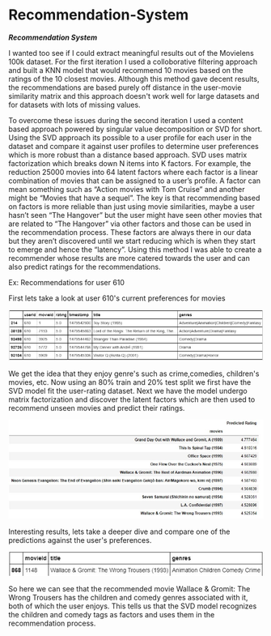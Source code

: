 # Recommendation-System

***Recommendation System***

I wanted too see if I could extract meaningful results out of the Movielens 100k dataset. For the first iteration I used a colloborative filtering approach and built a KNN model that would recommend 10 movies based on the ratings of the 10 closest movies. Although this method gave decent results, the recommendations are based purely off distance in the user-movie similarity matrix and this approach doesn't work well for large datasets and for datasets with lots of missing values. 

To overcome these issues during the second iteration I used a content based approach powered by singular value decomposition  or SVD for short. Using the SVD approach its possible to a user profile for each user in the dataset and compare it against user profiles to determine user preferences which is more robust than a distance based approach. SVD uses matrix factorization which breaks down N items into K factors. For example, the reduction 25000 movies into 64 latent factors where each factor is a linear combination of movies that can be assigned to a user’s profile. A factor can mean something such as “Action movies with Tom Cruise” and another might be “Movies that have a sequel”. The key is that recommending based on factors is more reliable than just using movie similarities, maybe a user hasn’t seen “The Hangover” but the user might have seen other movies that are related to “The Hangover” via other factors and those can be used in the recommendation process. These factors are always there in our data but they aren’t discovered until we start reducing which is when they start to emerge and hence the “latency”. Using this method I was able to create a recommender whose results are more catered towards the user and can also predict ratings for the recommendations.

Ex: Recommendations for user 610

First lets take a look at user 610's current preferences for movies

![User 610 Ratings](https://github.com/aayush4249/Recommendation-System/blob/master/Images/Ratings.jpg)


We get the idea that they enjoy genre's such as crime,comedies, children's movies, etc.
Now using an 80% train and 20% test split we first have the SVD model fit the user-rating dataset. Next we have the model undergo matrix factorization and discover the latent factors which are then used to recommend unseen movies and predict their ratings.


![Recommender results](https://github.com/aayush4249/Recommendation-System/blob/master/Images/Predictions.jpg)


Interesting results, lets take a deeper dive and compare one of the predictions against the user's preferences.

![Comparison](https://github.com/aayush4249/Recommendation-System/blob/master/Images/Similarity.jpg)

So here we can see that the recommended movie Wallace & Gromit: The Wrong Trousers has the children and comedy genres associated with it, both of which the user enjoys. This tells us that the SVD model recognizes the children and comedy tags as factors and uses them in the recommendation process.
